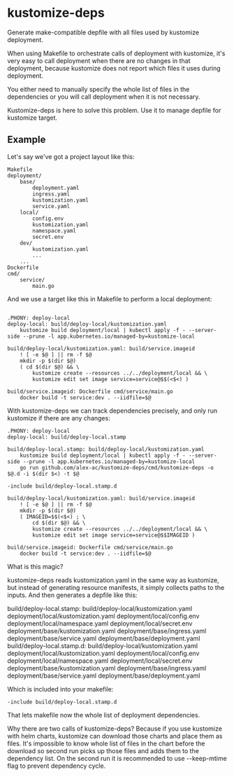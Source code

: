 # kustomize-deps

Generate make-compatible depfile with all files used by kustomize deployment.

When using Makefile to orchestrate calls of deployment with kustomize, it's very
easy to call deployment when there are no changes in that deployment, because
kustomize does not report which files it uses during deployment.

You either need to manually specify the whole list of files in the dependencies
or you will call deployment when it is not necessary.

Kustomize-deps is here to solve this problem. Use it to manage depfile for
kustomize target.

## Example

Let's say we've got a project layout like this:

```
Makefile
deployment/
    base/
        deployment.yaml
        ingress.yaml
        kustomization.yaml
        service.yaml
    local/
        config.env
        kustomization.yaml
        namespace.yaml
        secret.env
    dev/
        kustomization.yaml
        ...
    ...
Dockerfile
cmd/
    service/
        main.go
```

And we use a target like this in Makefile to perform a local deployment:

```make

.PHONY: deploy-local
deploy-local: build/deploy-local/kustomization.yaml
	kustomize build deployment/local | kubectl apply -f - --server-side --prune -l app.kubernetes.io/managed-by=kustomize-local

build/deploy-local/kustomization.yaml: build/service.imageid
	! [ -e $@ ] || rm -f $@
	mkdir -p $(dir $@)
	( cd $(dir $@) && \
		kustomize create --resources ../../deployment/local && \
		kustomize edit set image service=service@$$(<$<) )

build/service.imageid: Dockerfile cmd/service/main.go
	docker build -t service:dev . --iidfile=$@
```

With kustomize-deps we can track dependencies precisely, and only run kustomize
if there are any changes:

```make
.PHONY: deploy-local
deploy-local: build/deploy-local.stamp

build/deploy-local.stamp: build/deploy-local/kustomization.yaml
	kustomize build deployment/local | kubectl apply -f - --server-side --prune -l app.kubernetes.io/managed-by=kustomize-local
	go run github.com/alex-ac/kustomize-deps/cmd/kustomize-deps -o $@.d -i $(dir $<) -t $@

-include build/deploy-local.stamp.d

build/deploy-local/kustomization.yaml: build/service.imageid
	! [ -e $@ ] || rm -f $@
	mkdir -p $(dir $@)
	( IMAGEID=$$(<$<) ; \
	    cd $(dir $@) && \
	    kustomize create --resources ../../deployment/local && \
	    kustomize edit set image service=service@$$IMAGEID )

build/service.imageid: Dockerfile cmd/service/main.go
	docker build -t service:dev . --iidfile=$@
```

What is this magic?

kustomize-deps reads kustomization.yaml in the same way as kustomize, but instead
of generating resource manifests, it simply collects paths to the inputs. And then
generates a depfile like this:

  build/deploy-local.stamp: build/deploy-local/kustomization.yaml deployment/local/kustomization.yaml deployment/local/config.env deployment/local/namespace.yaml deployment/local/secret.env deployment/base/kustomization.yaml deployment/base/ingress.yaml deployment/base/service.yaml deployment/base/deployment.yaml
  build/deploy-local.stamp.d: build/deploy-local/kustomization.yaml deployment/local/kustomization.yaml deployment/local/config.env deployment/local/namespace.yaml deployment/local/secret.env deployment/base/kustomization.yaml deployment/base/ingress.yaml deployment/base/service.yaml deployment/base/deployment.yaml

Which is included into your makefile:

```make
-include build/deploy-local.stamp.d
```

That lets makefile now the whole list of deployment dependencies.

Why there are two calls of kustomize-deps? Because if you use kustomize with
helm charts, kustomize can download those charts and place them as files.
It's impossible to know whole list of files in the chart before the download
so second run picks up those files and adds them to the dependency list.
On the second run it is recommended to use --keep-mtime flag to prevent
dependency cycle.
